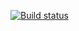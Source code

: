 [![Build status](https://ci.appveyor.com/api/projects/status/q2s48v12vpjslw5y?svg=true)](https://ci.appveyor.com/project/Vladislav-Proshchenkov/test-cli-2)
